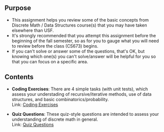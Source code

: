## Purpose

- This assignment helps you review some of the basic concepts from Discrete Math / Data Structures course(s) that you may have taken elsewhere than USF.
- It's strongly recommended that you attempt this assignment before the beginning of the fall semester, so as for you to gauge what you will need to review before the class (CS673) begins.
- If you can't solve or answer some of the questions, that's OK, but knowing which one(s) you can't solve/answer will be helpful for you so that you can focus on a specific area.


## Contents

- **Coding Exercises**: There are 4 simple tasks (with unit tests), which assess your understading of recursive/iterative methods, use of data structures, and basic combinatorics/probability.  
Link: [Coding Exercises](README-coding.md)

- **Quiz Questions**: These quiz-style questions are intended to assess your understanding of discrete math in general.  
Link: [Quiz Questions](README-Quiz.md)


